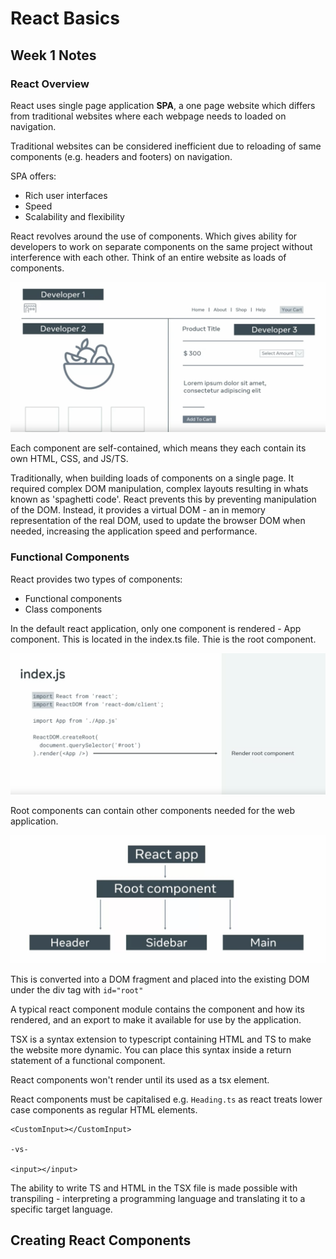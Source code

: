 # React Basics

## Week 1 Notes

### React Overview

React uses single page application **SPA**, a one page website which differs from traditional websites where each webpage needs to loaded on navigation.

Traditional websites can be considered inefficient due to reloading of same components (e.g. headers and footers) on navigation.

SPA offers:

- Rich user interfaces
- Speed
- Scalability and flexibility

React revolves around the use of components. Which gives ability for developers to work on separate components on the same project without interference with each other. Think of an entire website as loads of components.

![Ability to work on separate components on the same project/web page](assets/components-advantage-pic.png "Ability to work on separate components on the same project/web page")

Each component are self-contained, which means they each contain its own HTML, CSS, and JS/TS.

Traditionally, when building loads of components on a single page. It required complex DOM manipulation, complex layouts resulting in whats known as 'spaghetti code'. React prevents this by preventing manipulation of the DOM. Instead, it provides a virtual DOM - an in memory representation of the real DOM, used to update the browser DOM when needed, increasing the application speed and performance.

### Functional Components

React provides two types of components:

- Functional components
- Class components

In the default react application, only one component is rendered - App component. This is located in the index.ts file. Thie is the root component.

![App component in index file](assets/app-component-index.png "App component in index file")

Root components can contain other components needed for the web application.

![Nested Component](assets/nested-component.png "ANested Component")

This is converted into a DOM fragment and placed into the existing DOM under the div tag with `id="root"`

A typical react component module contains the component and how its rendered, and an export to make it available for use by the application.

TSX is a syntax extension to typescript containing HTML and TS to make the website more dynamic. You can place this syntax inside a return statement of a functional component.

React components won't render until its used as a tsx element.

React components must be capitalised e.g. `Heading.ts` as react treats lower case components as regular HTML elements.

```
<CustomInput></CustomInput>

-vs-

<input></input>
```

The ability to write TS and HTML in the TSX file is made possible with transpiling - interpreting a programming language and translating it to a specific target language.

## Creating React Components
